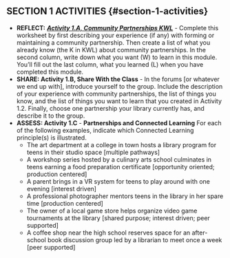 ## SECTION 1 ACTIVITIES {#section-1-activities}

*   **REFLECT:** [**_Activity 1.A, Community Partnerships KWL_**](../appendix_1_-_activity_worksheets/activity_1a_-_community_partnerships_kwl.md) - Complete this worksheet by first describing your experience (if any) with forming or maintaining a community partnership. Then create a list of what you already know (the K in KWL) about community partnerships. In the second column, write down what you want (W) to learn in this module. You’ll fill out the last column, what you learned (L) when you have completed this module.
*   **SHARE: Activity 1.B, Share With the Class** - In the forums [or whatever we end up with], introduce yourself to the group. Include the description of your experience with community partnerships, the list of things you know, and the list of things you want to learn that you created in Activity 1.2\. Finally, choose one partnership your library currently has, and describe it to the group.
*   **ASSESS: Activity 1.C** - **Partnerships and Connected Learning** For each of the following examples, indicate which Connected Learning principle(s) is illustrated.
    *   The art department at a college in town hosts a library program for teens in their studio space [multiple pathways]
    *   A workshop series hosted by a culinary arts school culminates in teens earning a food preparation certificate [opportunity oriented; production centered]
    *   A parent brings in a VR system for teens to play around with one evening [interest driven]
    *   A professional photographer mentors teens in the library in her spare time [production centered]
    *   The owner of a local game store helps organize video game tournaments at the library [shared purpose; interest driven; peer supported]
    *   A coffee shop near the high school reserves space for an after-school book discussion group led by a librarian to meet once a week [peer supported]